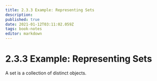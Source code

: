 ```yaml
---
title: 2.3.3 Example: Representing Sets
description: 
published: true
date: 2021-01-12T03:11:02.059Z
tags: book-notes
editor: markdown
---
```


# 2.3.3 Example: Representing Sets
A set is a collection of distinct objects. 